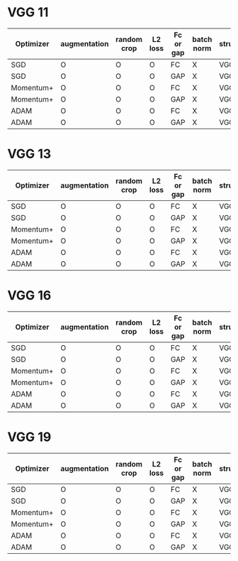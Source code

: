 # VGG 11
|Optimizer| augmentation | random crop | L2 loss | Fc or gap | batch norm | structure | acc | loss |
| --- | --- | --- | --- | --- | --- | --- | --- | --- | 
| SGD | O | O | O | FC | X |  VGG 11  | [80.33%](https://github.com/SoulDuck/VGG/blob/master/readme_pic/vgg_11/1/vgg_11_1.md) | [0.46](https://github.com/SoulDuck/VGG/blob/master/readme_pic/vgg_11/1/vgg_11_1.md) |
| SGD | O | O | O | GAP | X |  VGG 11  | [82.00%](https://github.com/SoulDuck/VGG/blob/master/readme_pic/vgg_11/0/vgg_11_0.md) | [0.44](https://github.com/SoulDuck/VGG/blob/master/readme_pic/vgg_11/0/vgg_11_0.md) |
| Momentum+ | O | O | O | FC | X |  VGG 11  | [82.33%](https://github.com/SoulDuck/VGG/blob/master/readme_pic/vgg_11/3/vgg_11_3.md) | [0.41](https://github.com/SoulDuck/VGG/blob/master/readme_pic/vgg_11/3/vgg_11_3.md) | 
| Momentum+ | O | O | O | GAP | X |  VGG 11  | [82.21%](https://github.com/SoulDuck/VGG/blob/master/readme_pic/vgg_11/2/vgg_11_2.md) | [0.43](https://github.com/SoulDuck/VGG/blob/master/readme_pic/vgg_11/2/vgg_11_2.md) |
| ADAM | O | O | O | FC | X |  VGG 11  | [84.49%](https://github.com/SoulDuck/VGG/blob/master/readme_pic/vgg_11/5/vgg_11_5.md) | [0.37](https://github.com/SoulDuck/VGG/blob/master/readme_pic/vgg_11/5/vgg_11_5.md) | 
| ADAM | O | O | O | GAP | X |  VGG 11  | [84.66%](https://github.com/SoulDuck/VGG/blob/master/readme_pic/vgg_11/4/vgg_11_4.md) | [0.38](https://github.com/SoulDuck/VGG/blob/master/readme_pic/vgg_11/4/vgg_11_4.md)| 



# VGG 13
|Optimizer| augmentation | random crop | L2 loss | Fc or gap | batch norm | structure | acc | loss |
| --- | --- | --- | --- | --- | --- | --- | --- | --- | 
| SGD | O | O | O | FC | X |  VGG 13  |  [82.53%](https://github.com/SoulDuck/VGG/blob/master/readme_pic/vgg_13/1/vgg_13_1.md)| [0.417](https://github.com/SoulDuck/VGG/blob/master/readme_pic/vgg_13/1/vgg_13_1.md) |
| SGD | O | O | O | GAP | X |  VGG 13  | [83.39%](https://github.com/SoulDuck/VGG/blob/master/readme_pic/vgg_13/0/vgg_13_0.md)  | [0.412](https://github.com/SoulDuck/VGG/blob/master/readme_pic/vgg_13/0/vgg_13_0.md) |
| Momentum+ | O | O | O | FC | X |  VGG  13 | [83.33%](https://github.com/SoulDuck/VGG/blob/master/readme_pic/vgg_13/3/vgg_13_3.md) | [0.41](https://github.com/SoulDuck/VGG/blob/master/readme_pic/vgg_13/3/vgg_13_3.md) | 
| Momentum+ | O | O | O | GAP | X |  VGG 13  | [83.75%](https://github.com/SoulDuck/VGG/blob/master/readme_pic/vgg_13/2/vgg_13_2.md) | [0.39](https://github.com/SoulDuck/VGG/blob/master/readme_pic/vgg_13/2/vgg_13_2.md) |
| ADAM | O | O | O | FC | X |  VGG 13  | [84.10%](https://github.com/SoulDuck/VGG/blob/master/readme_pic/vgg_13/5/vgg_13_5.md) | [39.4](https://github.com/SoulDuck/VGG/blob/master/readme_pic/vgg_13/5/vgg_13_5.md) | 
| ADAM | O | O | O | GAP | X |  VGG 13  | [83.21%](https://github.com/SoulDuck/VGG/blob/master/readme_pic/vgg_13/6/vgg_13_6.md) | [40.2](https://github.com/SoulDuck/VGG/blob/master/readme_pic/vgg_13/6/vgg_13_6.md) | 


# VGG 16
|Optimizer| augmentation | random crop | L2 loss | Fc or gap | batch norm | structure | acc | loss |
| --- | --- | --- | --- | --- | --- | --- | --- | --- |
| SGD | O | O | O | FC | X |  VGG 16  | [83.80%](https://github.com/SoulDuck/VGG/blob/master/readme_pic/vgg_16/1/vgg_16_1.md) | [0.411](https://github.com/SoulDuck/VGG/blob/master/readme_pic/vgg_16/1/vgg_16_1.md) | 
| SGD | O | O | O | GAP | X |  VGG 16  | [82.50%](https://github.com/SoulDuck/VGG/blob/master/readme_pic/vgg_16/0/vgg_16_0.md) | [0.413](https://github.com/SoulDuck/VGG/blob/master/readme_pic/vgg_16/0/vgg_16_0.md) |
| Momentum+ | O | O | O | FC | X |  VGG 16  | 84.28%  | 0.40 | 
| Momentum+ | O | O | O | GAP | X |  VGG 16  | 83.60% | 0.41 |
| ADAM | O | O | O | FC | X |  VGG 16  | 84.66% | 0.38  | 
| ADAM | O | O | O | GAP | X |  VGG 16  | 84.80% | 0.391 | 



# VGG 19
|Optimizer| augmentation | random crop | L2 loss | Fc or gap | batch norm | structure | acc | loss |
| --- | --- | --- | --- | --- | --- | --- | --- | --- | 
| SGD | O | O | O | FC | X |  VGG 19  | ? | ? | 
| SGD | O | O | O | GAP | X |  VGG 19  | ? | ? | 
| Momentum+ | O | O | O | FC | X |  VGG 19  | ? | ? |
| Momentum+ | O | O | O | GAP | X |  VGG 19  | ? | ? |
| ADAM | O | O | O | FC | X |  VGG 19  | ? | ? | 
| ADAM | O | O | O | GAP | X |  VGG 19  | ? | ? |











